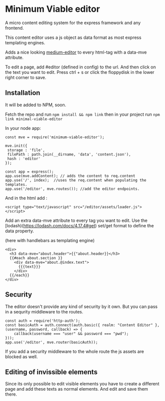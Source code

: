 # Minimum Viable editor
A micro content editing system for the express framework and any frontend.

This content editor uses a js object as data format as most express templating engines.

Adds a nice looking [medium-editor](https://yabwe.github.io/medium-editor/) to every html-tag
with a data-mve attribute.

To edit a page, add #editor (defined in config) to the url. And then click on the
text you want to edit. Press ctrl + s or click the floppydisk in the lower right corner to save.

## Installation
It will be added to NPM, soon.

Fetch the repo and run `npm install && npm link`
then in your project run `npm link minimal-viable-editor`

In your node app:

    const mve = require('minimum-viable-editor');

    mve.init({
     storage : 'file',
     filePath : path.join(__dirname, 'data', 'content.json'),
     hash : 'editor'
    });

    const app = express();
    app.use(mve.addContent); // adds the content to req.content
    app.use('/', index);  //uses the req.content when populating the templates.
    app.use('/editor', mve.routes()); //add the editor endpoints.

And in the html add :

    <script type="text/javascript" src="/editor/assets/loader.js"></script>

Add an extra data-mve attribute to every tag you want to edit. Use the [lodash)(https://lodash.com/docs/4.17.4#get) set/get format to define the data property.

(here with handlebars as templating engine)

    <div>
      <h3 data-mve="about.header">{{"about.header}}</h3>
      {{#each about.section }}
        <div data-mve="about.@index.text">
          {{{text}}}
        </div>
      {{/each}}
    </div>


## Security

The editor doesn't provide any kind of security by it own. But you can pass in a sequrity middleware to the routes.

    const auth = require('http-auth');
    const basicAuth = auth.connect(auth.basic({ realm: "Content Editor" }, (username, password, callback) => {
        callback(username === "user" && password === "pwd");
    }));
    app.use('/editor', mve.router(basicAuth));

If you add a security middleware to the whole route the js assets are blocked as well.

## Editing of invissible elements

Since its only possible to edit visible elements you have to create a different page and add these
texts as normal elements. And edit and save them there. 
